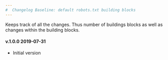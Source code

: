```yaml
---
#  Changelog Baseline: default robots.txt building blocks
---
```

Keeps track of all the changes. Thus number of buildings blocks as well as changes within the building blocks. 

<h4>v.1.0.0 2019-07-31</h4>
<ul>
<li>Initial version</li>
</ul>
